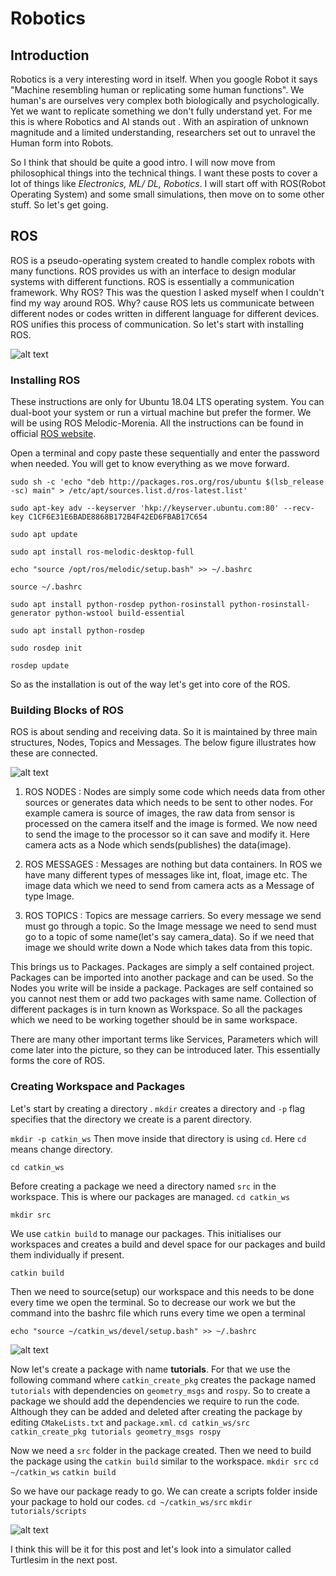 # Robotics

## Introduction 

Robotics is a very interesting word in itself. When you google Robot it says "Machine resembling human or replicating some human functions". We human's are ourselves very complex both biologically and psychologically. Yet we want to replicate something we don't fully understand yet. For me this is where Robotics and AI stands out . With an aspiration of unknown magnitude and a limited understanding, researchers set out to unravel the Human form into Robots. 

So I think that should be quite a good intro. I will now move from philosophical things into the technical things. I want these posts to cover a lot of things like *Electronics, ML/ DL, Robotics*. I will start off with ROS(Robot Operating System) and some small simulations, then move on to some other stuff. So let's get going.

## ROS

ROS is a pseudo-operating system created to handle complex robots with many functions. ROS provides us with an interface to design modular systems with different functions. ROS is essentially a communication framework. Why ROS? This was the question I asked myself when I couldn't find my way around ROS. Why? cause ROS lets us communicate between different nodes or codes written in different language for different devices. ROS unifies this process of communication. So let's start with installing ROS. 

![alt text](https://github.com/wally1002/posts/blob/main/media/logo_ros.jpg?raw=true)

### Installing ROS

These instructions are only for Ubuntu 18.04 LTS operating system. You can dual-boot your system or run a virtual machine but prefer the former. We will be using ROS Melodic-Morenia. All the instructions can be found in official [ROS website](http://wiki.ros.org/melodic/Installation/Ubuntu). 

Open a terminal and copy paste these sequentially and enter the password when needed. You will get to know everything as we move forward.

`sudo sh -c 'echo "deb http://packages.ros.org/ros/ubuntu $(lsb_release -sc) main" > /etc/apt/sources.list.d/ros-latest.list'`

`sudo apt-key adv --keyserver 'hkp://keyserver.ubuntu.com:80' --recv-key C1CF6E31E6BADE8868B172B4F42ED6FBAB17C654`

`sudo apt update`

`sudo apt install ros-melodic-desktop-full`

`echo "source /opt/ros/melodic/setup.bash" >> ~/.bashrc`

`source ~/.bashrc`

`sudo apt install python-rosdep python-rosinstall python-rosinstall-generator python-wstool build-essential`

`sudo apt install python-rosdep`

`sudo rosdep init`

`rosdep update`

So as the installation is out of the way let's get into core of the ROS. 

### Building Blocks of ROS

ROS is about sending and receiving data. So it is maintained by three main structures, Nodes, Topics and Messages. The below figure illustrates how these are connected. 

![alt text](https://github.com/wally1002/posts/blob/main/media/core_ros.png?raw=true)

1. ROS NODES : Nodes are simply some code which needs data from other sources or generates data which needs to be sent to other nodes. For example camera is source of images, the raw data from sensor is processed on the camera itself and the image is formed. We now need to send the image to the processor so it can save and modify it. Here camera acts as a Node which sends(publishes) the data(image). 

2. ROS MESSAGES : Messages are nothing but data containers. In ROS we have many different types of messages like int, float, image etc. The image data which we need to send from camera acts as a Message of type Image.

3. ROS TOPICS : Topics are message carriers. So every message we send must go through a topic. So the Image message we need to send must go to a topic of some name(let's say camera_data). So if we need that image we should write down a Node which takes data from this topic. 

This brings us to Packages. Packages are simply a self contained project. Packages can be imported into another package and can be used. So the Nodes you write will be inside a package. Packages are self contained so you cannot nest them or add two packages with same name. Collection of different packages is in turn known as Workspace. So all the packages which we need to be working together should be in same workspace. 

There are many other important terms like Services, Parameters which will come later into the picture, so they can be introduced later. This essentially forms the core of ROS. 

### Creating Workspace and Packages

Let's start by creating a directory . `mkdir` creates a directory and `-p` flag specifies that the directory we create is a parent directory.

`mkdir -p catkin_ws`
Then move inside that directory is using `cd`. Here `cd` means change directory. 

`cd catkin_ws`

Before creating a package we need a directory named `src` in the workspace. This is where our packages are managed. 
`cd catkin_ws`

`mkdir src`

We use `catkin build` to manage our packages. This initialises our workspaces and creates a build and devel space for our packages and build them individually if present. 

`catkin build`

Then we need to source(setup) our workspace and this needs to be done every time we open the terminal. So to decrease our work we but the command into the bashrc file which runs every time we open a terminal

`echo "source ~/catkin_ws/devel/setup.bash" >> ~/.bashrc`

![alt text](https://github.com/wally1002/posts/blob/main/media/ws.gif?raw=true)

Now let's create a package with name **tutorials**. For that we use the following command where `catkin_create_pkg` creates the package named `tutorials` with dependencies on `geometry_msgs` and `rospy`. So to create a package we should add the dependencies we require to run the code. Although they can be added and deleted after creating the package by editing `CMakeLists.txt` and `package.xml`.
`cd catkin_ws/src`
`catkin_create_pkg tutorials geometry_msgs rospy`

Now we need a `src` folder in the package created. Then we need to build the package using the `catkin build` similar to the workspace. 
`mkdir src`
`cd ~/catkin_ws`
`catkin build`

So we have our package ready to go. We can create a scripts folder inside your package to hold our codes. 
`cd ~/catkin_ws/src`
`mkdir tutorials/scripts`

![alt text](https://github.com/wally1002/posts/blob/main/media/package.gif?raw=true)

I think this will be it for this post and let's look into a simulator called Turtlesim in the next post. 
